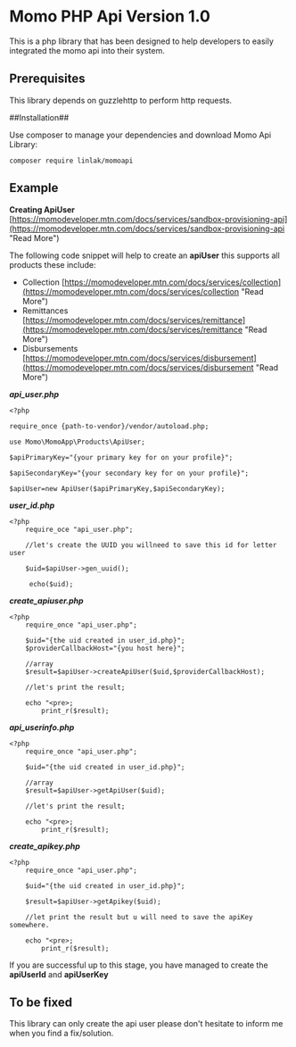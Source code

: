 # Momo PHP Api Version 1.0 #

This is a php library that has been designed to help developers to easily integrated the momo api into their system.



## Prerequisites ##

This library depends on guzzlehttp to perform http requests.


##Installation##

Use composer to manage your dependencies and download Momo Api Library:


	
	composer require linlak/momoapi
	
## Example ##
**Creating ApiUser** [https://momodeveloper.mtn.com/docs/services/sandbox-provisioning-api](https://momodeveloper.mtn.com/docs/services/sandbox-provisioning-api "Read More")

The following code snippet will help to create an **apiUser** this supports all products these include:

- Collection [https://momodeveloper.mtn.com/docs/services/collection](https://momodeveloper.mtn.com/docs/services/collection "Read More")
- Remittances [https://momodeveloper.mtn.com/docs/services/remittance](https://momodeveloper.mtn.com/docs/services/remittance "Read More")
- Disbursements [https://momodeveloper.mtn.com/docs/services/disbursement](https://momodeveloper.mtn.com/docs/services/disbursement "Read More") 
 



***api_user.php***


	
	<?php

	require_once {path-to-vendor}/vendor/autoload.php;

	use Momo\MomoApp\Products\ApiUser;

	$apiPrimaryKey="{your primary key for on your profile}";

	$apiSecondaryKey="{your secondary key for on your profile}";

	$apiUser=new ApiUser($apiPrimaryKey,$apiSecondaryKey);
	
	


***user_id.php***

    
	<?php 
		require_oce "api_user.php";

		//let's create the UUID you willneed to save this id for letter user

		$uid=$apiUser->gen_uuid();

		 echo($uid);


***create_apiuser.php***


	<?php
		require_once "api_user.php";

		$uid="{the uid created in user_id.php}";
		$providerCallbackHost="{you host here}";

		//array
		$result=$apiUser->createApiUser($uid,$providerCallbackHost);
		
		//let's print the result;

		echo "<pre>;
			print_r($result);

***api_userinfo.php***

	<?php
		require_once "api_user.php";

		$uid="{the uid created in user_id.php}";

		//array
		$result=$apiUser->getApiUser($uid);
		
		//let's print the result;

		echo "<pre>;
			print_r($result);

***create_apikey.php***
	
	<?php
		require_once "api_user.php";

		$uid="{the uid created in user_id.php}";
	
		$result=$apiUser->getApikey($uid);

		//let print the result but u will need to save the apiKey somewhere.

		echo "<pre>;
			print_r($result);


If you are successful up to this stage, you have managed to create the **apiUserId** and **apiUserKey**

## To be fixed ##

This library can only create the api user please don't hesitate to inform me when you find a fix/solution. 